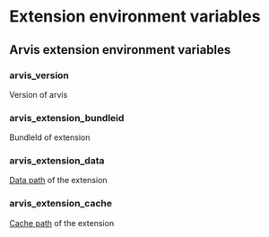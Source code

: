 # Extension environment variables

## Arvis extension environment variables

### arvis_version

Version of arvis

### arvis_extension_bundleid

BundleId of extension

### arvis_extension_data

[Data path](./config-file-pathes.md) of the extension

### arvis_extension_cache

[Cache path](./config-file-pathes.md) of the extension